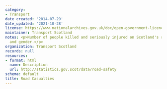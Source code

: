 ```yaml
---
category:
- Transport
date_created: '2014-07-29'
date_updated: '2021-10-28'
license: https://www.nationalarchives.gov.uk/doc/open-government-licence/version/3/
maintainer: Transport Scotland
notes: <p>Number of people killed and seriously injured on Scotland's roads by age
  and gender.</p>
organization: Transport Scotland
records: null
resources:
- format: html
  name: Description
  url: http://statistics.gov.scot/data/road-safety
schema: default
title: Road Casualties
---
```

